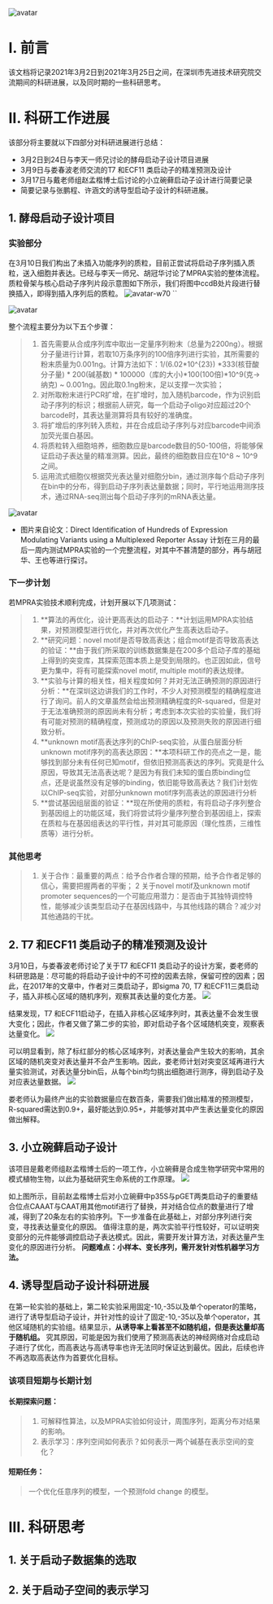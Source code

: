 ![avatar](https://ss3.bdstatic.com/70cFv8Sh_Q1YnxGkpoWK1HF6hhy/it/u=4232790919,670856532&fm=26&gp=0.jpg)

# I. 前言

该文档将记录2021年3月2日到2021年3月25日之间，在深圳市先进技术研究院交流期间的科研进展，以及同时期的一些科研思考。


# II. 科研工作进展
该部分将主要就以下四部分对科研进展进行总结：
- 3月2日到24日与李天一师兄讨论的酵母启动子设计项目进展
- 3月9日与娄春波老师交流的T7 和ECF11 类启动子的精准预测及设计
- 3月17日与戴老师组赵孟楷博士后讨论的小立碗藓启动子设计进行简要记录
- 简要记录与张鹏程、许涵文的诱导型启动子设计的科研进展。


## 1. 酵母启动子设计项目

### 实验部分
在3月10日我们构出了未插入功能序列的质粒，目前正尝试将启动子序列插入质粒，送入细胞并表达。已经与李天一师兄、胡冠华讨论了MPRA实验的整体流程。
质粒骨架与核心启动子序列片段示意图如下所示，我们将图中ccdB处片段进行替换插入，即得到插入序列后的质粒。
![avatar-w70](https://github.com/HaochenW/research_record/blob/main/Plasmid.png?raw=true)
``

![avatar](https://github.com/HaochenW/research_record/blob/main/promoter.png?raw=true)

整个流程主要分为以下五个步骤：
> 1. 首先需要从合成序列库中取出一定量序列粉末（总量为2200ng）。根据分子量进行计算，若取10万条序列的100倍序列进行实验，其所需要的粉末质量为0.001ng。计算方法如下：1/(6.02*10^{23}) *333(核苷酸分子量) * 200(碱基数) * 100000（库的大小)*100(100倍)*10^9(克->纳克) ~ 0.001ng。因此取0.1ng粉末，足以支撑一次实验；
> 2. 对所取粉末进行PCR扩增，在扩增时，加入随机barcode，作为识别启动子序列的标识；根据前人研究，每一个启动子oligo对应超过20个barcode时，其表达量测算将具有较好的准确度。
> 3. 将扩增后的序列转入质粒，并在合成启动子序列与对应barcode中间添加荧光蛋白基因。
> 4. 将质粒转入细胞培养，细胞数应是barcode数目的50-100倍，将能够保证启动子表达量的精准测算。因此，最终的细胞数目应在10^8 ~ 10^9之间。
> 5. 运用流式细胞仪根据荧光表达量对细胞分bin，通过测序每个启动子序列在bin中的分布，得到启动子序列表达量数据；同时，平行地运用测序技术，通过RNA-seq测出每个启动子序列的mRNA表达量。

![avatar](https://github.com/HaochenW/research_record/blob/main/picture2.jpg?raw=true)

- 图片来自论文：Direct Identification of Hundreds of Expression Modulating Variants using a Multiplexed Reporter Assay
	计划在三月的最后一周内测试MPRA实验的一个完整流程，对其中不甚清楚的部分，再与胡冠华、王也等进行探讨。

### 下一步计划
若MPRA实验技术顺利完成，计划开展以下几项测试：
> 1. **算法的再优化，设计更高表达的启动子：**计划运用MPRA实验结果，对预测模型进行优化，并对再次优化产生高表达启动子。
> 2. **研究问题：novel motif是否导致高表达；组合motif是否导致高表达的验证：**由于我们所采取的训练数据集是在200多个启动子库的基础上得到的突变库，其探索范围本质上是受到局限的。也正因如此，信号更为集中，将有可能探索novel motif, multiple motif的表达规律。
> 3. **实验与计算的相关性，相关程度如何？并对无法正确预测的原因进行分析：**在深圳这边讲我们的工作时，不少人对预测模型的精确程度进行了询问。前人的文章虽然会给出预测精确程度的R-squared，但是对于无法准确预测的原因尚未有分析；考虑到本次实验的实验量，我们将有可能对预测的精确程度，预测成功的原因以及预测失败的原因进行细致分析。
> 4. **unknown motif高表达序列的ChIP-seq实验，从蛋白层面分析unknown motif序列的高表达原因：**本项科研工作的亮点之一是，能够找到部分未有任何已知motif，但依旧预测高表达的序列。究竟是什么原因，导致其无法高表达呢？是因为有我们未知的蛋白质binding位点，还是说虽然没有足够的binding，依旧能导致高表达？我们计划佐以ChIP-seq实验，对部分unknown motif序列高表达的原因进行分析
> 5. **尝试基因组层面的验证：**现在所使用的质粒，有将启动子序列整合到基因组上的功能区域，我们将尝试将少量序列整合到基因组上，探索在质粒与在基因组表达的平行性，并对其可能原因（理化性质，三维性质等）进行分析。

### 其他思考
> 1. 关于合作：最重要的两点：给予合作者合理的预期，给予合作者足够的信心，需要把握两者的平衡；
> 2  关于novel motif及unknown motif promoter sequences的一个可能应用潜力：是否由于其独特调控特性，能够减少该类型启动子在基因线路中，与其他线路的耦合？减少对其他通路的干扰。

## 2. T7 和ECF11 类启动子的精准预测及设计
3月10日，与娄春波老师讨论了关于T7 和ECF11 类启动子的设计方案，娄老师的科研思路是：尽可能的将启动子设计中的不可控的因素去除，保留可控的因素；因此，在2017年的文章中，作者对三类启动子，即sigma 70, T7 和ECF11三类启动子，插入非核心区域的随机序列，观察其表达量的变化方差。 
![](https://github.com/HaochenW/research_record/blob/main/lou1.PNG?raw=true)

结果发现，T7 和ECF11启动子，在插入非核心区域序列时，其表达量不会发生很大变化；因此，作者又做了第二步的实验，即对启动子各个区域随机突变，观察表达量变化。
![](https://github.com/HaochenW/research_record/blob/main/lou2.PNG?raw=true)

可以明显看到，除了标红部分的核心区域序列，对表达量会产生较大的影响，其余区域的随机突变对表达量并不会产生影响。因此，娄老师计划对突变区域再进行大量实验测试，对表达量分bin后，从每个bin均匀挑出细胞进行测序，得到启动子及对应表达量数据。
![](https://github.com/HaochenW/research_record/blob/main/lou3.PNG?raw=true)

娄老师认为最终产出的实验数据量应在数百条，需要我们做出精准的预测模型，R-squared需达到0.9+，最好能达到0.95+，并能够对其中产生表达量变化的原因做出解释。

## 3. 小立碗藓启动子设计
该项目是戴老师组赵孟楷博士后的一项工作，小立碗藓是合成生物学研究中常用的模式植物生物，以此为基础研究生命系统的工作原理。
![](https://github.com/HaochenW/research_record/blob/main/zhao1.png?raw=true)

如上图所示，目前赵孟楷博士后对小立碗藓中p35S与pGET两类启动子的重要结合位点CAAAT与CAAT用其他motif进行了替换，并对结合位点的数量进行了增减，得到了20条左右的实验序列。下一步准备在此基础上，对部分序列进行突变，寻找表达量变化的原因。
值得注意的是，两次实验平行性较好，可以证明突变部分的元件能够调控启动子表达模式。因此，需要开发计算方法，对表达量产生变化的原因进行分析。
**问题难点：小样本、变长序列，需开发针对性机器学习方法。**


## 4. 诱导型启动子设计科研进展
在第一轮实验的基础上，第二轮实验采用固定-10,-35以及单个operator的策略，进行了诱导型启动子设计，并针对性的设计了固定-10,-35以及单个operator，其他区域随机的实验组。结果显示，**从诱导率上看甚至不如随机组，但是表达量却高于随机组。**
究其原因，可能是因为我们使用了预测高表达的神经网络对合成启动子进行了优化，而高表达与高诱导率也许无法同时保证达到最优。因此，后续也许不再选取高表达作为首要优化目标。

### 该项目短期与长期计划
####  长期探索问题：
> 1. 可解释性算法，以及MPRA实验如何设计，周围序列，距离分布对结果的影响。
> 2. 表示学习：序列空间如何表示？如何表示一两个碱基在表示空间的变化？

#### 短期任务：
> 一个优化任意序列的模型，一个预测fold change 的模型。


# III. 科研思考
## 1. 关于启动子数据集的选取

## 2. 关于启动子空间的表示学习

